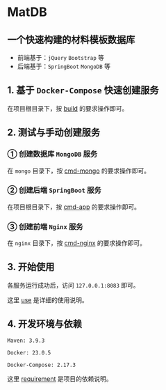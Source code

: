 # MatDB

## 一个快速构建的材料模板数据库

- 前端基于：`jQuery` `Bootstrap` 等
- 后端基于：`SpringBoot` `MongoDB` 等

## 1. 基于 `Docker-Compose` 快速创建服务

在项目根目录下，按 [build](./build.md) 的要求操作即可。

## 2. 测试与手动创建服务

### ① 创建数据库 `MongoDB` 服务

在 `mongo` 目录下，按 [cmd-mongo](./mongo/cmd-mongo.md) 的要求操作即可。

### ② 创建后端 `SpringBoot` 服务

在项目根目录下，按 [cmd-app](./cmd-app.md) 的要求操作即可。

### ③ 创建前端 `Nginx` 服务

在 `nginx` 目录下，按 [cmd-nginx](./nginx/cmd-nginx.md) 的要求操作即可。

## 3. 开始使用

各服务运行成功后，访问 `127.0.0.1:8083` 即可。

这里 [use](./use.md) 是详细的使用说明。

## 4. 开发环境与依赖

`Maven: 3.9.3`

`Docker: 23.0.5`

`Docker-Compose: 2.17.3`

这里 [requirement](./requirement.md) 是项目的依赖说明。


